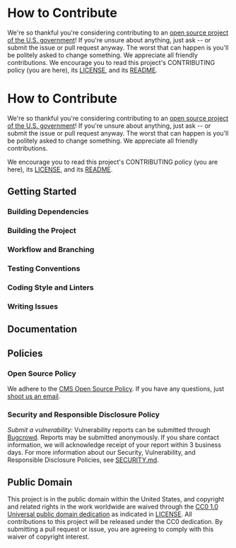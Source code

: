 # How to Contribute 
 <!-- Basic instructions about where to send patches, check out source code, and get development support.--> 
 We're so thankful you're considering contributing to an [open source project of the U.S. government](https://code.gov/)! If you're unsure about anything, just ask -- or submit the issue or pull request anyway. The worst that can happen is you'll be politely asked to change something. We appreciate all friendly contributions. 
 We encourage you to read this project's CONTRIBUTING policy (you are here), its [LICENSE](LICENSE.md), and its [README](README.md). 
 
 # How to Contribute
 <!-- Basic instructions about where to send patches, check out source code, and get development support.-->
We're so thankful you're considering contributing to an [open source project of the U.S. government](https://code.gov/)! If you're unsure about anything, just ask -- or submit the issue or pull request anyway. The worst that can happen is you'll be politely asked to change something. We appreciate all friendly contributions.
 
 We encourage you to read this project's CONTRIBUTING policy (you are here), its [LICENSE](LICENSE.md), and its [README](README.md). 
 
 ## Getting Started
 <!--- TODO: If you have 'good-first-issue' or 'easy' labels for newcomers, mention them here.--> 
 
 ### Building Dependencies
 <!--- TODO: This step is often skipped, so don't forget to include the steps needed to install on your platform. If you project can be multi-platform, this is an excellent place for first time contributors to send patches!--> 
 
 ### Building the Project
 <!--- TODO: Be sure to include build scripts and instructions, not just the source code itself! -->
 
 ### Workflow and Branching
 <!--- TODO: Workflow Example
We follow the [GitHub Flow Workflow](https://guides.github.com/introduction/flow/)
1.  Fork the project
2.  Check out the `main` branch
3.  Create a feature branch
4.  Write code and tests for your change
5.  From your branch, make a pull request against `{{ cookiecutter.project_org }}/{{ cookiecutter.project_repo_name }}/main`
6.  Work with repo maintainers to get your change reviewed
7.  Wait for your change to be pulled into `{{ cookiecutter.project_org }}/{{ cookiecutter.project_repo_name }}/main`
8.  Delete your feature branch
-->
 
 ### Testing Conventions
 <!--- TODO: Discuss where tests can be found, how they are run, and what kind of tests/coverage strategy and goals the project has. --> 
 
 ### Coding Style and Linters
 <!--- TODO: HIGHLY ENCOURAGED. Specific tools will vary between different languages/frameworks (e.g. Black for python, eslint for JavaScript, etc...)
1. Mention any style guides you adhere to (e.g. pep8, etc...)
2. Mention any linters your project uses (e.g. flake8, jslint, etc...)
3. Mention any naming conventions your project uses (e.g. Semantic Versioning, CamelCasing, etc...)
4. Mention any other content guidelines the project adheres to (e.g. plainlanguage.gov, etc...)
--> 
 
 ### Writing Issues
 <!--- TODO: Example Issue Guides
 When creating an issue please try to adhere to the following format:
 module-name: One line summary of the issue (less than 72 characters)
 ### Expected behavior
 As concisely as possible, describe the expected behavior.
 ### Actual behavior
 As concisely as possible, describe the observed behavior.
 ### Steps to reproduce the behavior
 List all relevant steps to reproduce the observed behavior.
 see our .github/ISSUE_TEMPLATE.md for more examples.
 -->
 
 ## Documentation
 <!-- TODO: Documentation Example
 We also welcome improvements to the project documentation or to the existing docs. Please file an [issue](https://github.com/{{ cookiecutter.project_org }}/{{ cookiecutter.project_repo_name }}/issues).
 --> 
 
 ## Policies
 
 ### Open Source Policy
 We adhere to the [CMS Open Source Policy](https://github.com/CMSGov/cms-open-source-policy). If you have any questions, just [shoot us an email](mailto:opensource@cms.hhs.gov).
 
 ### Security and Responsible Disclosure Policy
 *Submit a vulnerability:* Vulnerability reports can be submitted through [Bugcrowd](https://bugcrowd.com/cms-vdp). Reports may be submitted anonymously. If you share contact information, we will acknowledge receipt of your report within 3 business days.
 For more information about our Security, Vulnerability, and Responsible Disclosure Policies, see [SECURITY.md](SECURITY.md).
 
 ## Public Domain
 This project is in the public domain within the United States, and copyright and related rights in the work worldwide are waived through the [CC0 1.0 Universal public domain dedication](https://creativecommons.org/publicdomain/zero/1.0/) as indicated in [LICENSE](LICENSE).
 All contributions to this project will be released under the CC0 dedication. By submitting a pull request or issue, you are agreeing to comply with this waiver of copyright interest.

